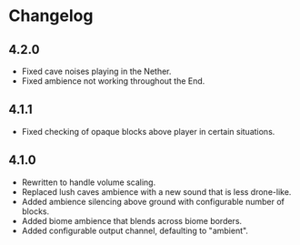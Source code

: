 # Changelog

## 4.2.0

* Fixed cave noises playing in the Nether.
* Fixed ambience not working throughout the End.

## 4.1.1

* Fixed checking of opaque blocks above player in certain situations.

## 4.1.0

* Rewritten to handle volume scaling.
* Replaced lush caves ambience with a new sound that is less drone-like.
* Added ambience silencing above ground with configurable number of blocks.
* Added biome ambience that blends across biome borders.
* Added configurable output channel, defaulting to "ambient".